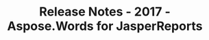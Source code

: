 ﻿---
title: Release Notes - 2017 - Aspose.Words for JasperReports
articleTitle: Release Notes - 2017
linktitle: Release Notes - 2017
description: "Aspose.Words for JasperReports Release Notes - 2017 – learn about the latest updates and fixes."
type: docs
weight: 40
url: /jasperreports/release-notes-2017/
---


